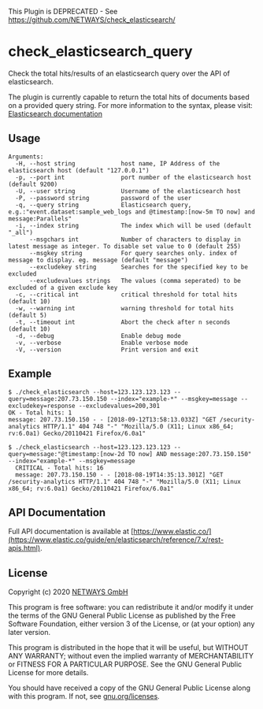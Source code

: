 This Plugin is DEPRECATED - See https://github.com/NETWAYS/check_elasticsearch/

check_elasticsearch_query
=========================

Check the total hits/results of an elasticsearch query over the API of elasticsearch.

The plugin is currently capable to return the total hits of documents based on a provided query string.
For more information to the syntax, please visit: [Elasticsearch documentation](https://www.elastic.co/guide/en/elasticsearch/reference/current/query-dsl-query-string-query.html)

## Usage

```
Arguments:
  -H, --host string             host name, IP Address of the elasticsearch host (default "127.0.0.1")
  -p, --port int                port number of the elasticsearch host (default 9200)
  -U, --user string             Username of the elasticsearch host
  -P, --password string         password of the user
  -q, --query string            Elasticsearch query, e.g.:"event.dataset:sample_web_logs and @timestamp:[now-5m TO now] and message:Parallels"
  -i, --index string            The index which will be used (default "_all")
      --msgchars int            Number of characters to display in latest message as integer. To disable set value to 0 (default 255)
      --msgkey string           For query searches only. index of message to display. eg. message (default "message")
      --excludekey string       Searches for the specified key to be excluded
      --excludevalues strings   The values (comma seperated) to be excluded of a given exclude key
  -c, --critical int            critical threshold for total hits (default 10)
  -w, --warning int             warning threshold for total hits (default 5)
  -t, --timeout int             Abort the check after n seconds (default 10)
  -d, --debug                   Enable debug mode
  -v, --verbose                 Enable verbose mode
  -V, --version                 Print version and exit
```

## Example

```
$ ./check_elasticsearch --host=123.123.123.123 --query=message:207.73.150.150 --index="example-*" --msgkey=message --excludekey=response --excludevalues=200,301
OK - Total hits: 1
message: 207.73.150.150 - - [2018-09-12T13:58:13.033Z] "GET /security-analytics HTTP/1.1" 404 748 "-" "Mozilla/5.0 (X11; Linux x86_64; rv:6.0a1) Gecko/20110421 Firefox/6.0a1"

$ ./check_elasticsearch --host=123.123.123.123 --query=message:"@timestamp:[now-2d TO now] AND message:207.73.150.150" --index="example-*" --msgkey=message
  CRITICAL - Total hits: 16
  message: 207.73.150.150 - - [2018-08-19T14:35:13.301Z] "GET /security-analytics HTTP/1.1" 404 748 "-" "Mozilla/5.0 (X11; Linux x86_64; rv:6.0a1) Gecko/20110421 Firefox/6.0a1"
```

## API Documentation

Full API documentation is available at [https://www.elastic.co/](https://www.elastic.co/guide/en/elasticsearch/reference/7.x/rest-apis.html).

## License

Copyright (c) 2020 [NETWAYS GmbH](mailto:info@netways.de)

This program is free software: you can redistribute it and/or modify
it under the terms of the GNU General Public License as published by
the Free Software Foundation, either version 3 of the License, or
(at your option) any later version.

This program is distributed in the hope that it will be useful,
but WITHOUT ANY WARRANTY; without even the implied warranty of
MERCHANTABILITY or FITNESS FOR A PARTICULAR PURPOSE.  See the
GNU General Public License for more details.

You should have received a copy of the GNU General Public License
along with this program.  If not, see [gnu.org/licenses](https://www.gnu.org/licenses/).
